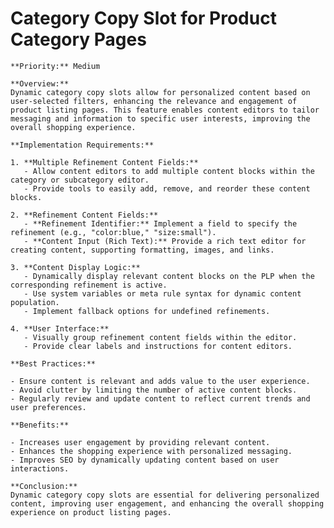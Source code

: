 # Category Copy Slot for Product Category Pages

    **Priority:** Medium

    **Overview:**
    Dynamic category copy slots allow for personalized content based on user-selected filters, enhancing the relevance and engagement of product listing pages. This feature enables content editors to tailor messaging and information to specific user interests, improving the overall shopping experience.

    **Implementation Requirements:**

    1. **Multiple Refinement Content Fields:**
       - Allow content editors to add multiple content blocks within the category or subcategory editor.
       - Provide tools to easily add, remove, and reorder these content blocks.

    2. **Refinement Content Fields:**
       - **Refinement Identifier:** Implement a field to specify the refinement (e.g., "color:blue," "size:small").
       - **Content Input (Rich Text):** Provide a rich text editor for creating content, supporting formatting, images, and links.

    3. **Content Display Logic:**
       - Dynamically display relevant content blocks on the PLP when the corresponding refinement is active.
       - Use system variables or meta rule syntax for dynamic content population.
       - Implement fallback options for undefined refinements.

    4. **User Interface:**
       - Visually group refinement content fields within the editor.
       - Provide clear labels and instructions for content editors.

    **Best Practices:**

    - Ensure content is relevant and adds value to the user experience.
    - Avoid clutter by limiting the number of active content blocks.
    - Regularly review and update content to reflect current trends and user preferences.

    **Benefits:**

    - Increases user engagement by providing relevant content.
    - Enhances the shopping experience with personalized messaging.
    - Improves SEO by dynamically updating content based on user interactions.

    **Conclusion:**
    Dynamic category copy slots are essential for delivering personalized content, improving user engagement, and enhancing the overall shopping experience on product listing pages.
